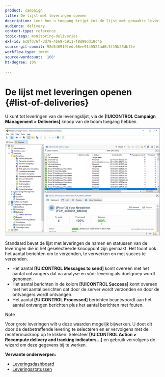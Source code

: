 ```yaml
---
product: campaign
title: De lijst met leveringen openen
description: Leer hoe u toegang krijgt tot de lijst met gemaakte leveringen.
audience: delivery
content-type: reference
topic-tags: monitoring-deliveries
exl-id: 6c0fd76f-3d79-4b69-b911-f8d99dd18c4b
source-git-commit: 98d646919fedc66ee9145522ad0c5f15b25dbf2e
workflow-type: tm+mt
source-wordcount: '160'
ht-degree: 10%

---
```


# De lijst met leveringen openen {#list-of-deliveries}

U kunt tot leveringen van de leveringslijst, via de **[!UICONTROL Campaign Management > Deliveries]** knoop van de boom toegang hebben.

![](assets/deliveries-list.png)

Standaard bevat de lijst met leveringen de namen en statussen van de leveringen die in het geselecteerde knooppunt zijn gemaakt. Het toont ook het aantal berichten om te verzenden, te verwerken en met succes te verzenden.

* Het aantal **[!UICONTROL Messages to send]** komt overeen met het aantal ontvangers dat na analyse en vóór levering als doelgroep wordt genomen.
* Het aantal berichten in de kolom **[!UICONTROL Success]** komt overeen met het aantal berichten dat door de server wordt verzonden en door de ontvangers wordt ontvangen.
* Het aantal **[!UICONTROL Processed]** berichten beantwoordt aan het aantal ontvangen berichten plus het aantal berichten met fouten.

>[!NOTE]
>
>Voor grote leveringen wilt u deze waarden mogelijk bijwerken. U doet dit door de desbetreffende levering te selecteren en er vervolgens met de rechtermuisknop op te klikken. Selecteer **[!UICONTROL Action > Recompute delivery and tracking indicators...]** en gebruik vervolgens de wizard om deze gegevens bij te werken.

**Verwante onderwerpen:**

* [Leveringsdashboard](../../delivery/using/delivery-dashboard.md)
* [Leveringsstatussen](../../delivery/using/delivery-statuses.md)
